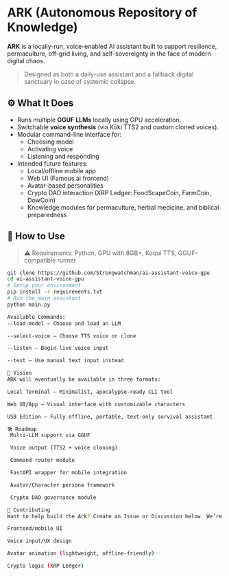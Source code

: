 # ARK (Autonomous Repository of Knowledge)

**ARK** is a locally-run, voice-enabled AI assistant built to support resilience, permaculture, off-grid living, and self-sovereignty in the face of modern digital chaos.

> Designed as both a daily-use assistant and a fallback digital sanctuary in case of systemic collapse.

## ⚙️ What It Does

- Runs multiple **GGUF LLMs** locally using GPU acceleration.
- Switchable **voice synthesis** (via Kōki TTS2 and custom cloned voices).
- Modular command-line interface for:
  - Choosing model
  - Activating voice
  - Listening and responding
- Intended future features:
  - Local/offline mobile app
  - Web UI (Famous.ai frontend)
  - Avatar-based personalities
  - Crypto DAO interaction (XRP Ledger: FoodScapeCoin, FarmCoin, DowCoin)
  - Knowledge modules for permaculture, herbal medicine, and biblical preparedness

## 🔧 How to Use

> ⚠️ Requirements: Python, GPU with 8GB+, Koqui TTS, GGUF-compatible runner

```bash
git clone https://github.com/Strongwatchman/ai-assistant-voice-gpu
cd ai-assistant-voice-gpu
# Setup your environment
pip install -r requirements.txt
# Run the main assistant
python main.py

Available Commands:
--load-model — Choose and load an LLM

--select-voice — Choose TTS voice or clone

--listen — Begin live voice input

--text — Use manual text input instead

🧠 Vision
ARK will eventually be available in three formats:

Local Terminal – Minimalist, apocalypse-ready CLI tool

Web UI/App – Visual interface with customizable characters

USB Edition – Fully offline, portable, text-only survival assistant

🛠️ Roadmap
 Multi-LLM support via GGUF

 Voice output (TTS2 + voice cloning)

 Command router module

 FastAPI wrapper for mobile integration

 Avatar/Character persona framework

 Crypto DAO governance module

🤝 Contributing
Want to help build the Ark? Create an Issue or Discussion below. We’re especially looking for help with:

Frontend/mobile UI

Voice input/UX design

Avatar animation (lightweight, offline-friendly)

Crypto logic (XRP Ledger)
